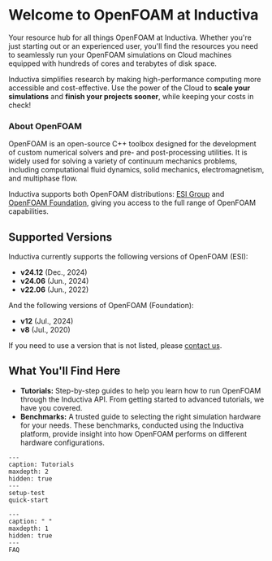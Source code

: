 # Welcome to OpenFOAM at Inductiva

Your resource hub for all things OpenFOAM at Inductiva. Whether you're just starting out or an experienced user, you'll find the resources you need to seamlessly run your OpenFOAM simulations on Cloud machines equipped with hundreds of cores and terabytes of disk space.

Inductiva simplifies research by making high-performance computing more accessible and cost-effective. Use the power of the Cloud to **scale your simulations** and **finish your projects sooner**, while keeping your costs in check!

<h3>About OpenFOAM</h3>

OpenFOAM is an open-source C++ toolbox designed for the development of custom numerical solvers and pre- and post-processing utilities. It is widely used for solving a variety of continuum mechanics problems, including computational fluid dynamics, solid mechanics, electromagnetism, and multiphase flow.

Inductiva supports both OpenFOAM distributions: [ESI Group](https://www.openfoam.com/about-esi-opencfd) and [OpenFOAM Foundation](https://openfoam.org/), giving you access to the full range of OpenFOAM capabilities.

## Supported Versions

Inductiva currently supports the following versions of OpenFOAM (ESI):

- **v24.12** (Dec., 2024)
- **v24.06** (Jun., 2024)
- **v22.06** (Jun., 2022)

And the following versions of OpenFOAM (Foundation):

- **v12** (Jul., 2024)
- **v8** (Jul., 2020)

If you need to use a version that is not listed, please [contact us](mailto:support@inductiva.ai).

## What You'll Find Here

- **Tutorials:** Step-by-step guides to help you learn how to run OpenFOAM through the Inductiva API. From getting started to advanced tutorials, we have you covered.
- **Benchmarks:** A trusted guide to selecting the right simulation hardware for your needs. These benchmarks, conducted using the Inductiva platform, provide insight into how OpenFOAM performs on different hardware configurations.

```{toctree}
---
caption: Tutorials
maxdepth: 2
hidden: true
---
setup-test
quick-start
```

```{toctree}
---
caption: " "
maxdepth: 1
hidden: true
---
FAQ
```
